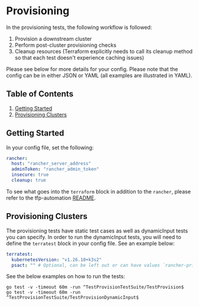 # Provisioning

In the provisioning tests, the following workflow is followed:

1. Provision a downstream cluster
2. Perform post-cluster provisioning checks
7. Cleanup resources (Terraform explicitly needs to call its cleanup method so that each test doesn't experience caching issues)

Please see below for more details for your config. Please note that the config can be in either JSON or YAML (all examples are illustrated in YAML).

## Table of Contents
1. [Getting Started](#Getting-Started)
2. [Provisioning Clusters](#Provisioning=Clusters)

## Getting Started
In your config file, set the following:
```yaml
rancher:
  host: "rancher_server_address"
  adminToken: "rancher_admin_token"
  insecure: true
  cleanup: true
```

To see what goes into the `terraform` block in addition to the `rancher`, please refer to the tfp-automation [README](../../README.md).

## Provisioning Clusters
The provisioning tests have static test cases as well as dynamicInput tests you can specify. In order to run the dynamicInput tests, you will need to define the `terratest` block in your config file. See an example below:

```yaml
terratest:
  kubernetesVersion: "v1.26.10+k3s2"
  psact: "" # Optional, can be left out or can have values `rancher-privileged` or `rancher-restricted`
  ```

See the below examples on how to run the tests:

`go test -v -timeout 60m -run ^TestProvisionTestSuite/TestProvision$` \
`go test -v -timeout 60m -run ^TestProvisionTestSuite/TestProvisionDynamicInput$`